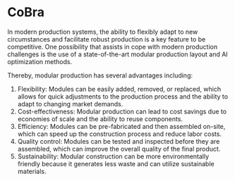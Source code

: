 # CoBra
In modern production systems, the ability to flexibly adapt to new circumstances and facilitate robust production is a key feature to be competitive. One possibility that assists in cope with modern production challenges is the use of a state-of-the-art modular production layout and AI optimization methods. 

Thereby, modular production has several advantages including:
1. Flexibility: Modules can be easily added, removed, or replaced, which allows for quick adjustments to the production process and the ability to adapt to changing market demands.
2. Cost-effectiveness: Modular production can lead to cost savings due to economies of scale and the ability to reuse components.
3. Efficiency: Modules can be pre-fabricated and then assembled on-site, which can speed up the construction process and reduce labor costs.
4. Quality control: Modules can be tested and inspected before they are assembled, which can improve the overall quality of the final product.
5. Sustainability: Modular construction can be more environmentally friendly because it generates less waste and can utilize sustainable materials.
